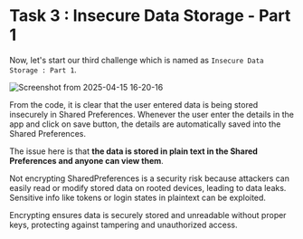 # Task 3 : Insecure Data Storage - Part 1

Now, let's start our third challenge which is named as `Insecure Data Storage : Part 1`.

![Screenshot from 2025-04-15 16-20-16](https://github.com/user-attachments/assets/46463639-bbeb-45c9-a317-c3b457378efe)

From the code, it is clear that the user entered data is being stored insecurely in Shared Preferences. Whenever the user enter the details in the app and click on save button, the details are automatically saved into the Shared Preferences.

The issue here is that **the data is stored in plain text in the Shared Preferences and anyone can view them**.

Not encrypting SharedPreferences is a security risk because attackers can easily read or modify stored data on rooted devices, leading to data leaks. Sensitive info like tokens or login states in plaintext can be exploited. 

Encrypting ensures data is securely stored and unreadable without proper keys, protecting against tampering and unauthorized access.

